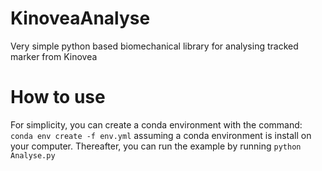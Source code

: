 # KinoveaAnalyse
Very simple python based biomechanical library for analysing tracked marker from Kinovea

# How to use
For simplicity, you can create a conda environment with the command: `conda env create -f env.yml` assuming a conda environment is install on your computer.
Thereafter, you can run the example by running `python Analyse.py`

